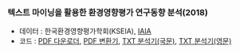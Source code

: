 ### 텍스트 마이닝을 활용한 환경영향평가 연구동향 분석(2018)
- 데이터 : 한국환경영향평가학회(KSEIA), [IAIA](http://www.iaia.org/annual-conference.php)
- 코드 : [PDF 다운로더](./notebook/), [PDF 변환기](./notebook/), [TXT 분석기(국문)](./notebook/), [TXT 분석기(영문)](./notebook/)
  
### 
